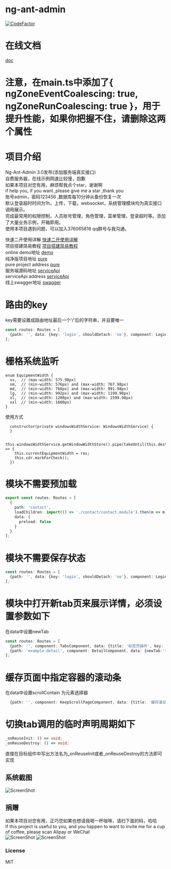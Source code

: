 # ng-ant-admin
[![CodeFactor](https://www.codefactor.io/repository/github/huajian123/ng-ant-admin/badge)](https://www.codefactor.io/repository/github/huajian123/ng-ant-admin)

# 在线文档
[doc](http://1.117.181.242:8081/)

# 注意，在main.ts中添加了{ ngZoneEventCoalescing: true, ngZoneRunCoalescing: true }，用于提升性能，如果你把握不住，请删除这两个属性

# 项目介绍
Ng-Ant-Admin 3.0发布(添加服务端真实接口)<br>
自费服务器，在线示例网速比较慢，抱歉<br>
如果本项目对您有用，麻烦帮我点个star，谢谢啊<br>
if help you, if you want ,please give me a star ,thank you<br>
账号admin，密码123456 ,数据库每10分钟从备份恢复一次<br>
默认登录超时时间为1h，上传，下载，websocket，系统管理模块均为真实接口调用展示。<br>
完成最常用的权限控制，人员账号管理，角色管理，菜单管理，登录超时等。添加了大量业务示例，开箱即用。<br>
使用本项目遇到问题，可以加入376065816 qq群号与我沟通。<br>


快速二开使用详解 [快速二开使用详解](https://www.bilibili.com/video/BV1gF411x7rN/)<br>
项目搭建简易教程 [项目搭建简易教程](https://www.bilibili.com/video/BV1EM4y1w7zd/)<br>
online demo地址 [demo](http://1.117.181.242/)<br>
纯净版项目地址 [pure](https://gitee.com/hjxiaoqianduan/ng-ant-admin-pure/)<br>
pure project address [pure](https://gitee.com/hjxiaoqianduan/ng-ant-admin-pure/)<br>
服务端源码地址 [serviceApi](https://github.com/huajian123/ng-ant-admin-api)<br>
serviceApi address [serviceApi](https://github.com/huajian123/ng-ant-admin-api)<br>
线上swagger地址 [swagger](http://1.117.181.242:8003/swagger-ui.html#/)<br>


# 路由的key
key需要设置成路由地址最后一个'/'后的字符串，并且要唯一
```typescript
const routes: Routes = [
  {path: '', data: {key: 'login', shouldDetach: 'no'}, component: LoginFormComponent}
];
```
# 栅格系统监听
```angular2html
enum EquipmentWidth {
  xs,  // (max-width: 575.98px)
  sm,  // (min-width: 576px) and (max-width: 767.98px)
  md,  // (min-width: 768px) and (max-width: 991.98px)
  lg,  // (min-width: 992px) and (max-width: 1199.98px)
  xl,  // (min-width: 1200px) and (max-width: 1599.98px)
  xxl  // (min-width: 1600px)
}
```
使用方式
```
  constructor(private windowsWidthService: WindowsWidthService) {
  }
  
  this.windowsWidthService.getWindowWidthStore().pipe(takeUntil(this.destory$)).subscribe(res => {
    this.currentEquipmentWidth = res;
    this.cdr.markForCheck();
  })
```


# 模块不需要预加载

```typescript
export const routes: Routes = [
  {
    path: 'contact',
    loadChildren: import(() => './contact/contact.module').then(m => m.ContactModule),
    data: {
      preload: false
    }
  }
];
```


# 模块不需要保存状态

```typescript
const routes: Routes = [
  {path: '', data: {key: 'login', shouldDetach: 'no'}, component: LoginFormComponent}
];
```

# 模块中打开新tab页来展示详情，必须设置参数如下
在data中设置newTab
```typescript
const routes: Routes = [
  {path: '', component: TabsComponent, data: {title: '标签页操作', key: 'tabs'}},
  {path: 'example-detail', component: DetailComponent, data: {newTab:'true', title: '演示详情', key: 'example-detail'}}
];
```

# 缓存页面中指定容器的滚动条
在data中设置scrollContain 为元素选择器
```typescript
  {path: '', component: KeepScrollPageComponent, data: {title: '缓存滚动条', key: 'keep-scroll-page',scrollContain:['#div-scroll1','#div-scroll2']}}

```

# 切换tab调用的临时声明周期如下

```typescript
_onReuseInit: () => void;
_onReuseDestroy: () => void;

```
直接在目标组件中写出方法名为_onReuseInit或者_onReuseDestroy的方法即可实现

## 系统截图
![ScreenShot](https://github.com/huajian123/ng-ant-admin/blob/master/projectImg/11.png)

## 捐赠
如果本项目对您有用，正巧您如果也想请我喝一杯咖啡，请扫下面的码，哈哈<br>
If this project is useful to you, and you happen to want to invite me for a cup of coffee, please scan Alipay or WeChat<br>
![ScreenShot](https://github.com/huajian123/ng-ant-admin/blob/master/projectImg/weixin.jpeg)
![ScreenShot](https://github.com/huajian123/ng-ant-admin/blob/master/projectImg/zhifubao.jpeg)



### License

MIT 
